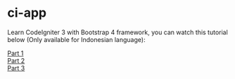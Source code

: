 # ci-app

Learn CodeIgniter 3 with Bootstrap 4 framework, you can watch this tutorial below (Only available for Indonesian language):

[Part 1](https://www.youtube.com/watch?v=dMRCZGGAx74)\
[Part 2](https://www.youtube.com/watch?v=g5JT3EW38KM)\
[Part 3](https://www.youtube.com/watch?v=r-r6IhsE5vg)
